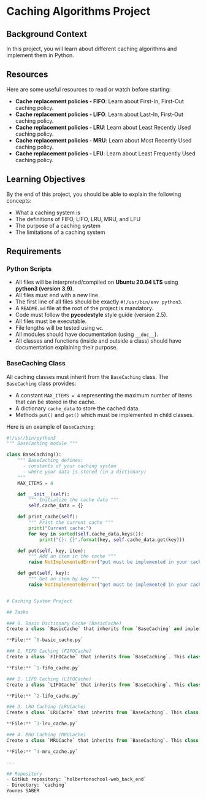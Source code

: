 # Caching Algorithms Project

## Background Context
In this project, you will learn about different caching algorithms and implement them in Python.

## Resources
Here are some useful resources to read or watch before starting:
- **Cache replacement policies - FIFO**: Learn about First-In, First-Out caching policy.
- **Cache replacement policies - LIFO**: Learn about Last-In, First-Out caching policy.
- **Cache replacement policies - LRU**: Learn about Least Recently Used caching policy.
- **Cache replacement policies - MRU**: Learn about Most Recently Used caching policy.
- **Cache replacement policies - LFU**: Learn about Least Frequently Used caching policy.

## Learning Objectives
By the end of this project, you should be able to explain the following concepts:
- What a caching system is
- The definitions of FIFO, LIFO, LRU, MRU, and LFU
- The purpose of a caching system
- The limitations of a caching system

## Requirements

### Python Scripts
- All files will be interpreted/compiled on **Ubuntu 20.04 LTS** using **python3 (version 3.9)**.
- All files must end with a new line.
- The first line of all files should be exactly `#!/usr/bin/env python3`.
- A `README.md` file at the root of the project is mandatory.
- Code must follow the **pycodestyle** style guide (version 2.5).
- All files must be executable.
- File lengths will be tested using `wc`.
- All modules should have documentation (using `__doc__`).
- All classes and functions (inside and outside a class) should have documentation explaining their purpose.

### BaseCaching Class
All caching classes must inherit from the `BaseCaching` class. The `BaseCaching` class provides:
- A constant `MAX_ITEMS = 4` representing the maximum number of items that can be stored in the cache.
- A dictionary `cache_data` to store the cached data.
- Methods `put()` and `get()` which must be implemented in child classes.

Here is an example of `BaseCaching`:

```python
#!/usr/bin/python3
""" BaseCaching module """

class BaseCaching():
    """ BaseCaching defines:
      - constants of your caching system
      - where your data is stored (in a dictionary)
    """
    MAX_ITEMS = 4

    def __init__(self):
        """ Initialize the cache data """
        self.cache_data = {}

    def print_cache(self):
        """ Print the current cache """
        print("Current cache:")
        for key in sorted(self.cache_data.keys()):
            print("{}: {}".format(key, self.cache_data.get(key)))

    def put(self, key, item):
        """ Add an item in the cache """
        raise NotImplementedError("put must be implemented in your cache class")

    def get(self, key):
        """ Get an item by key """
        raise NotImplementedError("get must be implemented in your cache class")


# Caching System Project

## Tasks

### 0. Basic Dictionary Cache (BasicCache)
Create a class `BasicCache` that inherits from `BaseCaching` and implements a caching system with no limit. The `put()` method is responsible for adding items to the cache, while the `get()` method retrieves items by their key. If the provided key or item is `None`, the method should do nothing.

**File:** `0-basic_cache.py`

### 1. FIFO Caching (FIFOCache)
Create a class `FIFOCache` that inherits from `BaseCaching`. This class implements the **FIFO (First-In, First-Out)** caching system, where the oldest item is removed from the cache once it exceeds the limit specified by `MAX_ITEMS`.

**File:** `1-fifo_cache.py`

### 2. LIFO Caching (LIFOCache)
Create a class `LIFOCache` that inherits from `BaseCaching`. This class implements the **LIFO (Last-In, First-Out)** caching system, where the most recently added item is removed from the cache when the cache exceeds the `MAX_ITEMS` limit.

**File:** `2-lifo_cache.py`

### 3. LRU Caching (LRUCache)
Create a class `LRUCache` that inherits from `BaseCaching`. This class implements the **LRU (Least Recently Used)** caching system, where the least recently accessed item is discarded when the cache is full and exceeds the `MAX_ITEMS` limit.

**File:** `3-lru_cache.py`

### 4. MRU Caching (MRUCache)
Create a class `MRUCache` that inherits from `BaseCaching`. This class implements the **MRU (Most Recently Used)** caching system, where the most recently accessed item is removed when the cache exceeds its `MAX_ITEMS` limit.

**File:** `4-mru_cache.py`

---

## Repository
- GitHub repository: `holbertonschool-web_back_end`
- Directory: `caching`
Younes SABER